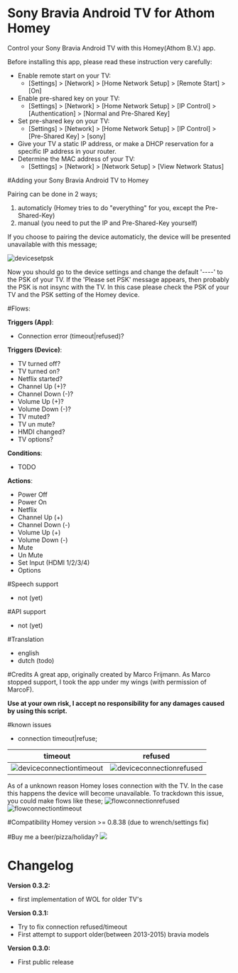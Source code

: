 # Sony Bravia Android TV for Athom Homey

Control your Sony Bravia Android TV with this Homey(Athom B.V.) app.

Before installing this app, please read these instruction very carefully:
- Enable remote start on your TV:  
   - [Settings] > [Network] > [Home Network Setup] > [Remote Start] > [On]
- Enable pre-shared key on your TV:
   - [Settings] > [Network] > [Home Network Setup] > [IP Control] > [Authentication] > [Normal and Pre-Shared Key]
- Set pre-shared key on your TV:
   - [Settings] > [Network] > [Home Network Setup] > [IP Control] > [Pre-Shared Key] > [sony]
- Give your TV a static IP address, or make a DHCP reservation for a specific IP address in your router.
- Determine the MAC address of your TV:
   - [Settings] > [Network] > [Network Setup] > [View Network Status]

#Adding your Sony Bravia Android TV to Homey

Pairing can be done in 2 ways;

1. automaticly (Homey tries to do "everything" for you, except the Pre-Shared-Key)
2. manual (you need to put the IP and Pre-Shared-Key yourself)

If you choose to pairing the device automaticly, the device will be presented unavailable with this message;

![devicesetpsk](https://cloud.githubusercontent.com/assets/601053/16109671/59724506-33aa-11e6-8176-3658de2c9a22.png)

Now you should go to the device settings and change the default '----' to the PSK of your TV.
If the 'Please set PSK' message appears, then probably the PSK is not insync with the TV. In this case please check the PSK of your TV and the PSK setting of the Homey device.


#Flows:

**Triggers (App)**:
- Connection error (timeout|refused)?

**Triggers (Device)**:
- TV turned off?
- TV turned on?
- Netflix started?
- Channel Up (+)?
- Channel Down (-)?
- Volume Up (+)?
- Volume Down (-)?
- TV muted?
- TV un mute?
- HMDI changed?
- TV options?

**Conditions**:
- TODO

**Actions**:
- Power Off
- Power On
- Netflix
- Channel Up (+)
- Channel Down (-)
- Volume Up (+)
- Volume Down (-)
- Mute
- Un Mute
- Set Input (HDMI 1/2/3/4)
- Options

#Speech support
- not (yet)

#API support
- not (yet)

#Translation
- english
- dutch (todo)

#Credits
A great app, originally created by Marco Frijmann. As Marco stopped support, I took the app under my wings (with permission of MarcoF).

**Use at your own risk, I accept no responsibility for any damages caused by using this script.**

#known issues
- connection timeout|refuse;

|  timeout   |  refused   |
| --- | --- |
| ![deviceconnectiontimeout](https://cloud.githubusercontent.com/assets/601053/16109481/5787901c-33a9-11e6-823e-9136a3cb5fc8.png)   | ![deviceconnectionrefused](https://cloud.githubusercontent.com/assets/601053/16109482/57879d3c-33a9-11e6-870f-7e3b726470d2.png)   |
  As of a unknown reason Homey loses connection with the TV. In the case this happens the device will become unavailable.
  To trackdown this issue, you could make flows like these;
![flowconnectionrefused](https://cloud.githubusercontent.com/assets/601053/16109290/49dce1c0-33a8-11e6-870d-9814e6688eef.png)
![flowconnectiontimeout](https://cloud.githubusercontent.com/assets/601053/16109371/c8ea27e8-33a8-11e6-8d1c-b5a2229092cf.png)

#Compatibility
Homey version >= 0.8.38 (due to wrench/settings fix)

#Buy me a beer/pizza/holiday?
[![](https://www.paypalobjects.com/en_US/i/btn/btn_donateCC_LG.gif)](https://www.paypal.com/cgi-bin/webscr?cmd=_donations&business=KWMTEXY3U6VVN&lc=GB&item_name=HomeyApp&item_number=SonyBraviaApp&currency_code=EUR&bn=PP%2dDonationsBF%3abtn_donateCC_LG%2egif%3aNonHosted)


# Changelog
**Version 0.3.2:**
- first implementation of WOL for older TV's

**Version 0.3.1:**
- Try to fix connection refused/timeout
- First attempt to support older(between 2013-2015) bravia models

**Version 0.3.0:**
- First public release
